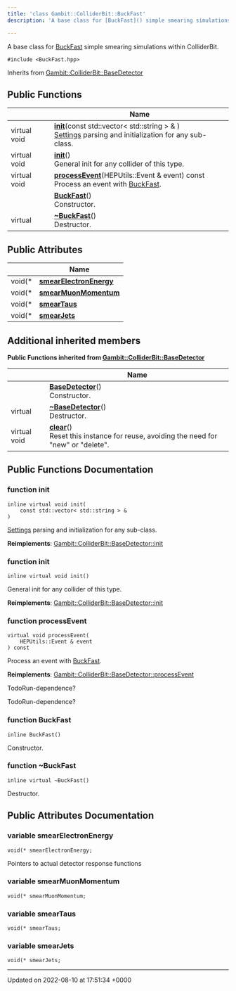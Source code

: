 ```yaml
---
title: 'class Gambit::ColliderBit::BuckFast'
description: 'A base class for [BuckFast]() simple smearing simulations within ColliderBit. '

---
```









A base class for [BuckFast]() simple smearing simulations within ColliderBit. 


`#include <BuckFast.hpp>`

Inherits from [Gambit::ColliderBit::BaseDetector](/documentation/code/gambit_2-2/classes/classgambit_1_1colliderbit_1_1basedetector/)

## Public Functions

|                | Name           |
| -------------- | -------------- |
| virtual void | **[init](/documentation/code/gambit_2-2/classes/classgambit_1_1colliderbit_1_1buckfast/#function-init)**(const std::vector< std::string > & )<br>[Settings]() parsing and initialization for any sub-class.  |
| virtual void | **[init](/documentation/code/gambit_2-2/classes/classgambit_1_1colliderbit_1_1buckfast/#function-init)**()<br>General init for any collider of this type.  |
| virtual void | **[processEvent](/documentation/code/gambit_2-2/classes/classgambit_1_1colliderbit_1_1buckfast/#function-processevent)**(HEPUtils::Event & event) const<br>Process an event with [BuckFast](/documentation/code/gambit_2-2/classes/classgambit_1_1colliderbit_1_1buckfast/).  |
| | **[BuckFast](/documentation/code/gambit_2-2/classes/classgambit_1_1colliderbit_1_1buckfast/#function-buckfast)**()<br>Constructor.  |
| virtual | **[~BuckFast](/documentation/code/gambit_2-2/classes/classgambit_1_1colliderbit_1_1buckfast/#function-~buckfast)**()<br>Destructor.  |

## Public Attributes

|                | Name           |
| -------------- | -------------- |
| void(* | **[smearElectronEnergy](/documentation/code/gambit_2-2/classes/classgambit_1_1colliderbit_1_1buckfast/#variable-smearelectronenergy)**  |
| void(* | **[smearMuonMomentum](/documentation/code/gambit_2-2/classes/classgambit_1_1colliderbit_1_1buckfast/#variable-smearmuonmomentum)**  |
| void(* | **[smearTaus](/documentation/code/gambit_2-2/classes/classgambit_1_1colliderbit_1_1buckfast/#variable-smeartaus)**  |
| void(* | **[smearJets](/documentation/code/gambit_2-2/classes/classgambit_1_1colliderbit_1_1buckfast/#variable-smearjets)**  |

## Additional inherited members

**Public Functions inherited from [Gambit::ColliderBit::BaseDetector](/documentation/code/gambit_2-2/classes/classgambit_1_1colliderbit_1_1basedetector/)**

|                | Name           |
| -------------- | -------------- |
| | **[BaseDetector](/documentation/code/gambit_2-2/classes/classgambit_1_1colliderbit_1_1basedetector/#function-basedetector)**()<br>Constructor.  |
| virtual | **[~BaseDetector](/documentation/code/gambit_2-2/classes/classgambit_1_1colliderbit_1_1basedetector/#function-~basedetector)**()<br>Destructor.  |
| virtual void | **[clear](/documentation/code/gambit_2-2/classes/classgambit_1_1colliderbit_1_1basedetector/#function-clear)**()<br>Reset this instance for reuse, avoiding the need for "new" or "delete".  |


## Public Functions Documentation

### function init

```
inline virtual void init(
    const std::vector< std::string > & 
)
```

[Settings]() parsing and initialization for any sub-class. 

**Reimplements**: [Gambit::ColliderBit::BaseDetector::init](/documentation/code/gambit_2-2/classes/classgambit_1_1colliderbit_1_1basedetector/#function-init)


### function init

```
inline virtual void init()
```

General init for any collider of this type. 

**Reimplements**: [Gambit::ColliderBit::BaseDetector::init](/documentation/code/gambit_2-2/classes/classgambit_1_1colliderbit_1_1basedetector/#function-init)


### function processEvent

```
virtual void processEvent(
    HEPUtils::Event & event
) const
```

Process an event with [BuckFast](/documentation/code/gambit_2-2/classes/classgambit_1_1colliderbit_1_1buckfast/). 

**Reimplements**: [Gambit::ColliderBit::BaseDetector::processEvent](/documentation/code/gambit_2-2/classes/classgambit_1_1colliderbit_1_1basedetector/#function-processevent)


TodoRun-dependence? 

TodoRun-dependence? 


### function BuckFast

```
inline BuckFast()
```

Constructor. 

### function ~BuckFast

```
inline virtual ~BuckFast()
```

Destructor. 

## Public Attributes Documentation

### variable smearElectronEnergy

```
void(* smearElectronEnergy;
```


Pointers to actual detector response functions 


### variable smearMuonMomentum

```
void(* smearMuonMomentum;
```


### variable smearTaus

```
void(* smearTaus;
```


### variable smearJets

```
void(* smearJets;
```


-------------------------------

Updated on 2022-08-10 at 17:51:34 +0000